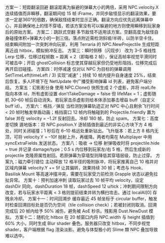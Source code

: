 方案一：短距翻滚回避
翻滚距离为躲避的弹幕大小的两倍，采用 NPC.velocity.X 连续插值而非瞬移，翻滚期间给 15 帧 iFrame，并同步敌怪显示的翻滚效果，要求一定是360°的倍数，确保敌怪结束时显示正确。翻滚方向应优先远离弹幕中心，并且确保地上的怪不穿墙，若该方案没有可以躲避的地方则使用瞬移到玩家身后的原始方案。
方案二：跳跃式空翻
多节敌怪不适用该方案。空翻高度为敌怪自身碰撞体积+弹幕大小的一到三倍。落点附近需检测斜坡/半砖，以防半空卡住。结束瞬间附加一次突刺冲向玩家，利用 Terraria 的 NPC.NewProjectile 生成短距离近战 hitbox，模拟俯冲反击。
方案三：瞬时侧移（闪现步）
改为 3–5 格线性 Lerp 位移，位移过程帧数 = 距离 × 2（即每格 2 帧），保证高帧率视觉平滑同时可被击中；开启 ghostCollision 标志使其穿越玩家但仍受地形阻挡，位移完成后再开启旧碰撞。
方案四：时停减速
仅对以 NPC 为目标的弹幕调用 SetTimeLeft(timeLeft / 3) 实现“减速”；持续 10 帧内提升自身速度 25%，结束后恢复。多人环境下在 NetUpdate 中广播受影响弹幕 id 列表，避免客户端分歧。
方案五：幻影影分身
使用 NPC.Clone() 快照生成 2 个虚影，并将 realLife 指向本体 id，所有虚影设置 don’tTakeDamage = false 但 lifeMax = 1；虚影随机 30–60 帧后自动消失。若玩家击杀虚影则给本体添加暴击增益 buff（自定义 buff id）。
方案六：格挡／弹反
当检测到弹幕轨迹正对 NPC 中心且剩余飞行时间 < 20 帧时触发举盾动画；格挡窗口 12 帧内将触碰到的 Projectile.friendly 置为 false 并在 velocity = –1.2f 反射回去。冷却 180 帧，防止 spam。
方案七：高度差切换
遁地版本：将 NPC.position.Y 逐帧插值到最近的非实心方块下方 4 格处，同时关闭碰撞；1 秒后在 6–10 格远处重新钻出。飞升版本：若上方 8 格内无顶，可将 velocity.Y = –10f 抛射上升，再缓降。两者均需在 Multiplayer 中用 syncExtraFields 发送状态。
方案八：吸收 → 位移
射弹吸收时将 projectile.hide = true 并记录 damage/type；0.5 s 内位移到玩家左/右 5 格，然后生成新的 projectile 克隆原属性射回。若原弹幕为穿墙型则降低其穿墙层级，防止过穿。
方案九：磁力牵引错位
主动释放 12 格半径的吸附脉冲，将玩家推离自己 10 格并对区域内弹幕 velocity.Y += 5f 让其偏转，效果持续 30 帧；考虑与 Hook、Basilisk Mount 等高速冲撞冲突，需要在玩家受力前检测 Grapple 状态以避免拉扯异常。
方案十：预判加速冲刺
读取玩家过去 10 帧平均 velocity，设定 dashDir 同向，dashDuration 18 帧，dashSpeed 12 u/tick；冲刺期间限制方向改变，若与玩家水平距离 < 3 格则提前结束并转为横扫攻击。通过 localAI[0] 存残余冷却。
方案十一：时间回溯步
缓存最近 45 帧坐标于 circular buffer，触发时检查回溯目标处是否仍为空间（tile collision check）；若被封闭则取消。回溯完成后 20 帧内给予 50% 减伤，避免被 AoE 秒杀。残影用 Dust.NewDust 模拟。
方案十二：随机化 hitbox
在 20 帧窗口内将 NPC.width 与 height 插值到 60% 大小，同时生成 Blur shader 叠色。服务器只改变 hitbox，不同步视觉 shader，客户端根据 flag 渲染淡影。避免与体型极小的 Slime 類 NPC 叠加导致难以选中。